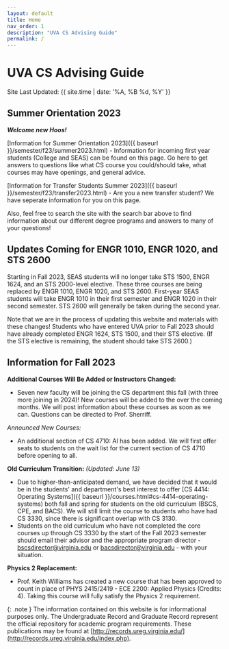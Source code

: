 ```yaml
---
layout: default
title: Home
nav_order: 1
description: "UVA CS Advising Guide"
permalink: /
---
```


# UVA CS Advising Guide

Site Last Updated: {{ site.time | date: '%A, %B %d, %Y' }}

## Summer Orientation 2023

_**Welcome new Hoos!**_  

[Information for Summer Orientation 2023]({{ baseurl }}/semester/f23/summer2023.html) - Information for incoming first year students (College and SEAS) can be found on this page. Go here to get answers to questions like what CS course you could/should take, what courses may have openings, and general advice.

[Information for Transfer Students Summer 2023]({{ baseurl }}/semester/f23/transfer2023.html) - Are you a new transfer student?  We have seperate information for you on this page.

Also, feel free to search the site with the search bar above to find information about our different degree programs and answers to many of your questions!

## Updates Coming for ENGR 1010, ENGR 1020, and STS 2600

Starting in Fall 2023, SEAS students will no longer take STS 1500, ENGR 1624, and an STS 2000-level elective.  These three courses are being replaced by ENGR 1010, ENGR 1020, and STS 2600.  First-year SEAS students will take ENGR 1010 in their first semester and ENGR 1020 in their second semester.  STS 2600 will generally be taken during the second year.

Note that we are in the process of updating this website and materials with these changes!  Students who have entered UVA prior to Fall 2023 should have already completed ENGR 1624, STS 1500, and their STS elective.  (If the STS elective is remaining, the student should take STS 2600.)

## Information for Fall 2023

__Additional Courses Will Be Added or Instructors Changed:__

* Seven new faculty will be joining the CS department this fall (with three more joining in 2024)!  New courses will be added to the over the coming months.  We will post information about these courses as soon as we can.  Questions can be directed to Prof. Sherriff.

_Announced New Courses:_

* An additional section of CS 4710: AI has been added.  We will first offer seats to students on the wait list for the current section of CS 4710 before opening to all.

__Old Curriculum Transition:__ _(Updated: June 13)_

* Due to higher-than-anticipated demand, we have decided that it would be in the students' and department's best interest to offer [CS 4414: Operating Systems]({{ baseurl }}/courses.html#cs-4414-operating-systems) both fall and spring for students on the old curriculum (BSCS, CPE, and BACS).  We will still limit the course to students who have had CS 3330, since there is significant overlap with CS 3130.  
* Students on the old curriculum who have not completed the core courses up through CS 3330 by the start of the Fall 2023 semester should email their advisor and the appropriate program director - [bscsdirector@virginia.edu](mailto:bscsdirector@virginia.edu) or [bacsdirector@virginia.edu](mailto:bacsdirector@virginia.edu) - with your situation.

__Physics 2 Replacement:__

* Prof. Keith Williams has created a new course that has been approved to count in place of PHYS 2415/2419 - ECE 2200: Applied Physics (Credits: 4).  Taking this course will fully satisfy the Physics 2 requirement.

{: .note }
The information contained on this website is for informational purposes only. The Undergraduate Record and Graduate Record represent the official repository for academic program requirements. These publications may be found at [http://records.ureg.virginia.edu/](http://records.ureg.virginia.edu/index.php).
